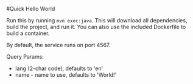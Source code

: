 #Quick Hello World

Run this by running `mvn exec:java`.  This will download all dependencies, build the project, and run it. You can also
use the included Dockerfile to build a container.

By default, the service runs on port 4567.

Query Params: 
* lang (2-char code), defaults to 'en'
* name - name to use, defaults to 'World!'

